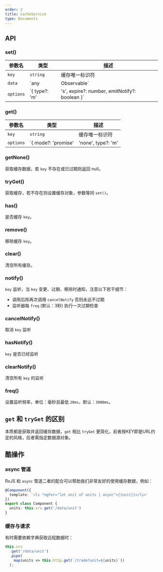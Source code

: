 ```yaml
---
order: 2
title: CacheService
type: Documents
---
```


## API

### set()

| 参数名 | 类型 | 描述 |
| ----- | --- | --- |
| `key` | `string` | 缓存唯一标识符 |
| `data` | `any | Observable<any>` | 缓存数据源，数据源为 `Observable` 时，依然返回 `Observable`，否则返回 `void` |
| `options` | `{ type?: 'm' | 's', expire?: number, emitNotify?: boolean }` | `type` 存储类型，'m' 表示内存，'s' 表示持久<br>`expire` 过期时间，单位 `秒` |

### get()

| 参数名 | 类型 | 描述 |
| ----- | --- | --- |
| `key` | `string` | 缓存唯一标识符 |
| `options` | `{ mode?: 'promise' | 'none', type?: 'm' | 's', expire?: number, emitNotify?: boolean }` | `mode` 指定获取缓存的模式：<br>1、`promise` 表示若不存 `key` 则把 `key` 当URL发起请求并缓存且返回 Observable<br>2、`none` 表示直接返回数据若KEY不存在则直接返回 `null`<br><br>`type` 存储类型，'m' 表示内存，'s' 表示持久<br>`expire` 过期时间，单位 `秒` |

### getNone()

获取缓存数据，若 `key` 不存在或已过期则返回 null。

### tryGet()

获取缓存，若不存在则设置缓存对象，参数等同 `set()`。

### has()

是否缓存 `key`。

### remove()

移除缓存 `key`。

### clear()

清空所有缓存。

### notify()

`key` 监听，当 `key` 变更、过期、移除时通知，注意以下若干细节：

- 调用后除再次调用 `cancelNotify` 否则永远不过期
- 监听器每 `freq` (默认：3秒) 执行一次过期检查

### cancelNotify()

取消 `key` 监听

### hasNotify()

`key` 是否已经监听

### clearNotify()

清空所有 `key` 的监听

### freq()

设置监听频率，单位：毫秒且最低 `20ms`，默认：`3000ms`。

## `get` 和 `tryGet` 的区别

本质都是获取并返回缓存数据，`get` 相比 `tryGet` 更简化，前者按KEY即是URL约定的风格，后者需指定数据源对象。

## 酷操作

### async 管道

RxJS 和 `async` 管道二者的配合可以帮助我们非常友好的使用缓存数据，例如：

```ts
@Component({
  template: `<li *ngFor="let unit of units | async">{{unit}}</li>`
})
export class Component {
  units: this.srv.get('/data/unit')
}
```

### 缓存与请求

有时需要依赖字典获取远程数据时：

```ts
this.srv
  .get('/data/unit')
  .pipe(
    map(units => this.http.get(`/trade?unit=${units}`))
  );
```
